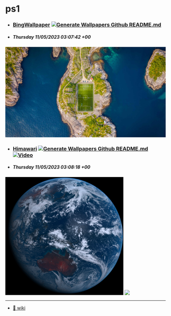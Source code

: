 # ps1

- ### [BingWallpaper](https://github.com/milankomaj/ps1/wiki/BingWallpaper)  [![Generate Wallpapers Github README.md](https://github.com/milankomaj/ps1/actions/workflows/GenWall.yml/badge.svg?event=schedule)](https://github.com/milankomaj/ps1/actions/workflows/GenWall.yml)
- ##### Thursday 11/05/2023 03:07:42 +00
<img src="BingWallpaper/latest.jpg" width="700" height="auto" title="👉  BingWallpaper  👈">


- ### [Himawari](https://github.com/milankomaj/ps1/wiki/Himawari) [![Generate Wallpapers Github README.md](https://github.com/milankomaj/ps1/actions/workflows/GenWall.yml/badge.svg?event=schedule)](https://github.com/milankomaj/ps1/actions/workflows/GenWall.yml) [![Video](https://github.com/milankomaj/ps1/actions/workflows/video.yml/badge.svg?event=schedule)](https://github.com/milankomaj/ps1/actions/workflows/video.yml)
- ##### Thursday 11/05/2023 03:08:18 +00
<img src="Himawari/latest.jpg" width="auto" height="371" title="👉  Himawari  👈"> <img src="Himawari/pifd/himawari_pifd.webp" width="auto" height="371"/>


---

* [:link: wiki](https://github.com/milankomaj/ps1/wiki)

